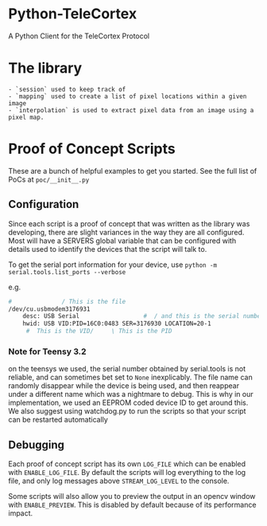 # Python-TeleCortex

A Python Client for the TeleCortex Protocol

# The library

    - `session` used to keep track of
    - `mapping` used to create a list of pixel locations within a given image
    - `interpolation` is used to extract pixel data from an image using a pixel map.

# Proof of Concept Scripts

These are a bunch of helpful examples to get you started. See the full list of PoCs at `poc/__init__.py`

## Configuration

Since each script is a proof of concept that was written as the library was developing,
there are slight variances in the way they are all configured.
Most will have a SERVERS global variable that can be configured with details used to
identify the devices that the script will talk to.

To get the serial port information for your device, use `python -m serial.tools.list_ports --verbose`

e.g.
```bash
#              / This is the file
/dev/cu.usbmodem3176931
    desc: USB Serial                  #  / and this is the serial number
    hwid: USB VID:PID=16C0:0483 SER=3176930 LOCATION=20-1
     #  This is the VID/     \ This is the PID
```

### Note for Teensy 3.2

on the teensys we used, the serial number obtained by serial.tools is not reliable,
and can sometimes bet set to `None` inexplicably.
The file name can randomly disappear while the device is being used,
and then reappear under a different name which was a nightmare to debug.
This is why in our implementation, we used an EEPROM coded device ID to get around this.
We also suggest using watchdog.py to run the scripts so that your script can be restarted automatically

## Debugging

Each proof of concept script has its own `LOG_FILE` which can be enabled with `ENABLE_LOG_FILE`.
By default the scripts will log everything to the log file, and only log messages above `STREAM_LOG_LEVEL` to the console.

Some scripts will also allow you to preview the output in an opencv window with `ENABLE_PREVIEW`.
This is disabled by default because of its performance impact.
